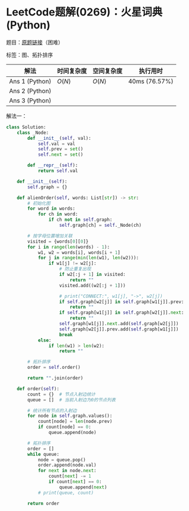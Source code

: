 # LeetCode题解(0269)：火星词典(Python)

题目：[原题链接](https://leetcode-cn.com/problems/alien-dictionary/)（困难）

标签：图、拓扑排序

| 解法           | 时间复杂度 | 空间复杂度 | 执行用时      |
| -------------- | ---------- | ---------- | ------------- |
| Ans 1 (Python) | $O(N)$     | $O(N)$     | 40ms (76.57%) |
| Ans 2 (Python) |            |            |               |
| Ans 3 (Python) |            |            |               |

解法一：

```python
class Solution:
    class _Node:
        def __init__(self, val):
            self.val = val
            self.prev = set()
            self.next = set()

        def __repr__(self):
            return self.val

    def __init__(self):
        self.graph = {}

    def alienOrder(self, words: List[str]) -> str:
        # 初始化图
        for word in words:
            for ch in word:
                if ch not in self.graph:
                    self.graph[ch] = self._Node(ch)

        # 按字母位置增加关联
        visited = {words[0][0]}
        for i in range(len(words) - 1):
            w1, w2 = words[i], words[i + 1]
            for j in range(min(len(w1), len(w2))):
                if w1[j] != w2[j]:
                    # 防止重复出现
                    if w2[:j + 1] in visited:
                        return ""
                    visited.add((w2[:j + 1]))

                    # print("CONNECT:", w1[j], "->", w2[j])
                    if self.graph[w2[j]] in self.graph[w1[j]].prev:
                        return ""
                    if self.graph[w1[j]] in self.graph[w2[j]].next:
                        return ""
                    self.graph[w1[j]].next.add(self.graph[w2[j]])
                    self.graph[w2[j]].prev.add(self.graph[w1[j]])
                    break
            else:
                if len(w1) > len(w2):
                    return ""

        # 拓扑排序
        order = self.order()

        return "".join(order)

    def order(self):
        count = {}  # 节点入射边统计
        queue = []  # 当前入射边为0的节点列表

        # 统计所有节点的入射边
        for node in self.graph.values():
            count[node] = len(node.prev)
            if count[node] == 0:
                queue.append(node)

        # 拓扑排序
        order = []
        while queue:
            node = queue.pop()
            order.append(node.val)
            for next in node.next:
                count[next] -= 1
                if count[next] == 0:
                    queue.append(next)
            # print(queue, count)

        return order
```